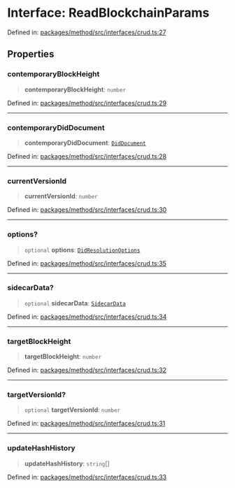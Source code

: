 # Interface: ReadBlockchainParams

Defined in: [packages/method/src/interfaces/crud.ts:27](https://github.com/dcdpr/did-btcr2-js/blob/c82bc5c69016e1146a0c52c6e6b21621f5abd6d4/packages/method/src/interfaces/crud.ts#L27)

## Properties

### contemporaryBlockHeight

> **contemporaryBlockHeight**: `number`

Defined in: [packages/method/src/interfaces/crud.ts:29](https://github.com/dcdpr/did-btcr2-js/blob/c82bc5c69016e1146a0c52c6e6b21621f5abd6d4/packages/method/src/interfaces/crud.ts#L29)

***

### contemporaryDidDocument

> **contemporaryDidDocument**: [`DidDocument`](../classes/DidDocument.md)

Defined in: [packages/method/src/interfaces/crud.ts:28](https://github.com/dcdpr/did-btcr2-js/blob/c82bc5c69016e1146a0c52c6e6b21621f5abd6d4/packages/method/src/interfaces/crud.ts#L28)

***

### currentVersionId

> **currentVersionId**: `number`

Defined in: [packages/method/src/interfaces/crud.ts:30](https://github.com/dcdpr/did-btcr2-js/blob/c82bc5c69016e1146a0c52c6e6b21621f5abd6d4/packages/method/src/interfaces/crud.ts#L30)

***

### options?

> `optional` **options**: [`DidResolutionOptions`](DidResolutionOptions.md)

Defined in: [packages/method/src/interfaces/crud.ts:35](https://github.com/dcdpr/did-btcr2-js/blob/c82bc5c69016e1146a0c52c6e6b21621f5abd6d4/packages/method/src/interfaces/crud.ts#L35)

***

### sidecarData?

> `optional` **sidecarData**: [`SidecarData`](../type-aliases/SidecarData.md)

Defined in: [packages/method/src/interfaces/crud.ts:34](https://github.com/dcdpr/did-btcr2-js/blob/c82bc5c69016e1146a0c52c6e6b21621f5abd6d4/packages/method/src/interfaces/crud.ts#L34)

***

### targetBlockHeight

> **targetBlockHeight**: `number`

Defined in: [packages/method/src/interfaces/crud.ts:32](https://github.com/dcdpr/did-btcr2-js/blob/c82bc5c69016e1146a0c52c6e6b21621f5abd6d4/packages/method/src/interfaces/crud.ts#L32)

***

### targetVersionId?

> `optional` **targetVersionId**: `number`

Defined in: [packages/method/src/interfaces/crud.ts:31](https://github.com/dcdpr/did-btcr2-js/blob/c82bc5c69016e1146a0c52c6e6b21621f5abd6d4/packages/method/src/interfaces/crud.ts#L31)

***

### updateHashHistory

> **updateHashHistory**: `string`[]

Defined in: [packages/method/src/interfaces/crud.ts:33](https://github.com/dcdpr/did-btcr2-js/blob/c82bc5c69016e1146a0c52c6e6b21621f5abd6d4/packages/method/src/interfaces/crud.ts#L33)
